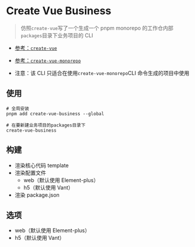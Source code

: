 # Create Vue Business

> 仿照`create-vue`写了一个生成一个 pnpm monorepo 的工作仓内部`packages`目录下业务项目的 CLI

- [参考：`create-vue`](https://github.com/vuejs/create-vue#readme)

- [参考：`create-vue-monorepo`](https://github.com/laqudee/create-vue-monorepo)

- 注意：该 CLI 只适合在使用`create-vue-monorepo`CLI 命令生成的项目中使用

## 使用

```shell
# 全局安装
pnpm add create-vue-business --global
```

```shell
# 在要新建业务项目的packages目录下
create-vue-business
```

## 构建

- 渲染核心代码 template
- 渲染配置文件
  - web（默认使用 Element-plus）
  - h5（默认使用 Vant）
- 渲染 package.json

## 选项

- web（默认使用 Element-plus）
- h5（默认使用 Vant）
